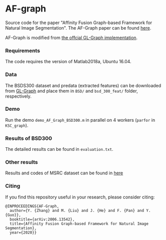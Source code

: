 # AF-graph
Source code for the paper "Affinity Fusion Graph-based Framework for Natural Image Segmentation". The AF-Graph paper can be found [here](https://arxiv.org/abs/2006.13542).

AF-Graph is modified from [the offcial GL-Graph implementation](https://github.com/xiaofanglegoc/global-local-affinity-graph).


### Requirements
The code requires the version of Matlab2018a, Ubuntu 16.04.


### Data
The BSDS300 dataset and predata (extracted features) can be downloaded from [GL-Graph](https://github.com/xiaofanglegoc/global-local-affinity-graph) and place them in `BSD/` and `bsd_300_feat/` folder, respectively.


### Demo
Run the demo `demo_AF_Graph_BSD300.m` in parallel on 4 workers (`parfor` in `KSC_graph`).


### Results of BSD300
The detailed results can be found in `evaluation.txt`.


### Other results
Results and codes of MSRC dataset can be found in [here](https://github.com/Yangzhangcst/AF-graph_all)


### Citing
If you find this repository useful in your research, please consider citing:
```
@INPROCEEDINGS{AF-Graph,  
  author={Y. {Zhang} and M. {Liu} and J. {He} and F. {Pan} and Y. {Guo}},  
  booktitle={arXiv:2006.13542},   
  title={Affinity Fusion Graph-based Framework for Natural Image Segmentation},   
  year={2020}}
```
